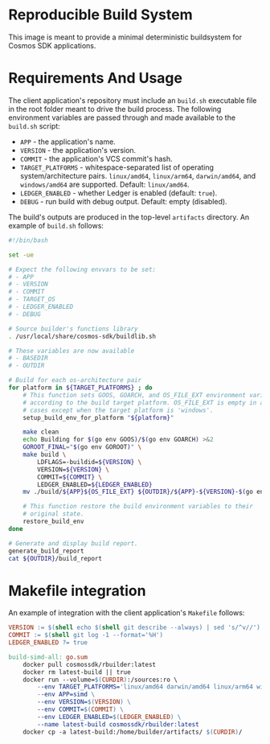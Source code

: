 # Reproducible Build System

This image is meant to provide a minimal deterministic 
buildsystem for Cosmos SDK applications.

# Requirements And Usage

The client application's repository must include an
`build.sh` executable file in the root folder meant to drive the build
process. The following environment variables are passed through
and made available to the `build.sh` script:
* `APP` - the application's name.
* `VERSION` - the application's version.
* `COMMIT` - the application's VCS commit's hash.
* `TARGET_PLATFORMS` - whitespace-separated list of operating system/architecture pairs. `linux/amd64`, `linux/arm64`, `darwin/amd64`, and `windows/amd64` are supported. Default: `linux/amd64`.
* `LEDGER_ENABLED` - whether Ledger is enabled (default: `true`).
* `DEBUG` - run build with debug output. Default: empty (disabled).

The build's outputs are produced in the top-level `artifacts` directory. An example of `build.sh` follows:

```bash
#!/bin/bash

set -ue

# Expect the following envvars to be set:
# - APP
# - VERSION
# - COMMIT
# - TARGET_OS
# - LEDGER_ENABLED
# - DEBUG

# Source builder's functions library
. /usr/local/share/cosmos-sdk/buildlib.sh

# These variables are now available
# - BASEDIR
# - OUTDIR

# Build for each os-architecture pair
for platform in ${TARGET_PLATFORMS} ; do
    # This function sets GOOS, GOARCH, and OS_FILE_EXT environment variables
    # according to the build target platform. OS_FILE_EXT is empty in all
    # cases except when the target platform is 'windows'.
    setup_build_env_for_platform "${platform}"

    make clean
    echo Building for $(go env GOOS)/$(go env GOARCH) >&2
    GOROOT_FINAL="$(go env GOROOT)" \
    make build \
        LDFLAGS=-buildid=${VERSION} \
        VERSION=${VERSION} \
        COMMIT=${COMMIT} \
        LEDGER_ENABLED=${LEDGER_ENABLED}
    mv ./build/${APP}${OS_FILE_EXT} ${OUTDIR}/${APP}-${VERSION}-$(go env GOOS)-$(go env GOARCH)${OS_FILE_EXT}

    # This function restore the build environment variables to their
    # original state.
    restore_build_env
done

# Generate and display build report.
generate_build_report
cat ${OUTDIR}/build_report
```

# Makefile integration

An example of integration with the client application's `Makefile` follows:

```Makefile
VERSION := $(shell echo $(shell git describe --always) | sed 's/^v//')
COMMIT := $(shell git log -1 --format='%H')
LEDGER_ENABLED ?= true

build-simd-all: go.sum
	docker pull cosmossdk/rbuilder:latest
	docker rm latest-build || true
	docker run --volume=$(CURDIR):/sources:ro \
        --env TARGET_PLATFORMS='linux/amd64 darwin/amd64 linux/arm64 windows/amd64'
        --env APP=simd \
        --env VERSION=$(VERSION) \
        --env COMMIT=$(COMMIT) \
        --env LEDGER_ENABLED=$(LEDGER_ENABLED) \
        --name latest-build cosmossdk/rbuilder:latest
	docker cp -a latest-build:/home/builder/artifacts/ $(CURDIR)/
```
